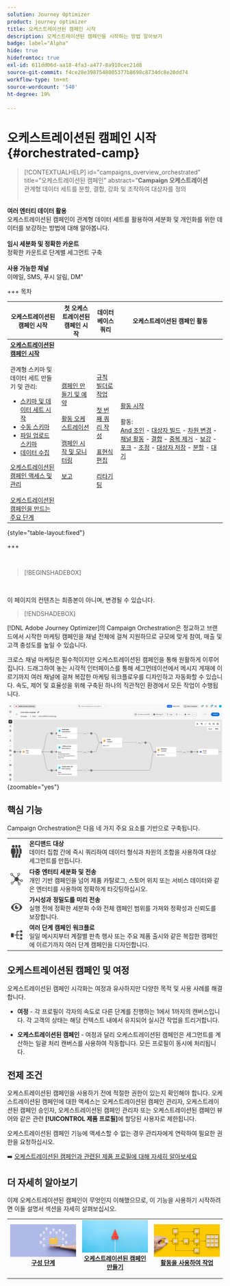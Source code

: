 ```yaml
---
solution: Journey Optimizer
product: journey optimizer
title: 오케스트레이션된 캠페인 시작
description: 오케스트레이션된 캠페인을 시작하는 방법 알아보기
badge: label="Alpha"
hide: true
hidefromtoc: true
exl-id: 611dd06d-aa18-4fa3-a477-8a910cec21d8
source-git-commit: f4ce28e3987548005377b8698c8734dc8e20dd74
workflow-type: tm+mt
source-wordcount: '540'
ht-degree: 19%

---
```


# 오케스트레이션된 캠페인 시작 {#orchestrated-camp}

>[!CONTEXTUALHELP]
>id="campaigns_overview_orchestrated"
>title="오케스트레이션된 캠페인"
>abstract="**Campaign 오케스트레이션**<br/>&#x200B;관계형 데이터 세트를 분할, 결합, 강화 및 조작하여 대상자를 정의<br/><br/>

**여러 엔터티 데이터 활용**<br/>&#x200B;오케스트레이션된 캠페인이 관계형 데이터 세트를 활용하여 세분화 및 개인화를 위한 데이터를 보강하는 방법에 대해 알아봅니다.<br/><br/>**임시 세분화 및 정확한 카운트**<br/>&#x200B;정확한 카운트로 단계별 세그먼트 구축&#x200B;<br/><br/>**사용 가능한 채널**<br/>&#x200B;이메일, SMS, 푸시 알림, DM&quot;

+++ 목차

| 오케스트레이션된 캠페인 시작 | 첫 오케스트레이션된 캠페인 시작 | 데이터베이스 쿼리 | 오케스트레이션된 캠페인 활동 |
|---|---|---|---|
| <b>[오케스트레이션된 캠페인 시작](gs-orchestrated-campaigns.md)</b><br/><br/>관계형 스키마 및 데이터 세트 만들기 및 관리:</br> <ul><li>[스키마 및 데이터 세트 시작](gs-schemas.md)</li><li>[수동 스키마](manual-schema.md)</li><li>[파일 업로드 스키마](file-upload-schema.md)</li><li>[데이터 수집](ingest-data.md)</li></ul>[오케스트레이션된 캠페인 액세스 및 관리](access-manage-orchestrated-campaigns.md)<br/><br/>[오케스트레이션된 캠페인을 만드는 주요 단계](gs-campaign-creation.md) | [캠페인 만들기 및 예약](create-orchestrated-campaign.md)<br/><br/>[활동 오케스트레이션](orchestrate-activities.md)<br/><br/>[캠페인 시작 및 모니터링](start-monitor-campaigns.md)<br/><br/>[보고](reporting-campaigns.md) | [규칙 빌더로 작업](orchestrated-rule-builder.md)<br/><br/>[첫 번째 쿼리 작성](build-query.md)<br/><br/>[표현식 편집](edit-expressions.md)<br/><br/>[리타기팅](retarget.md) | [활동 시작](activities/about-activities.md)<br/><br/>활동:<br/>[And 조인](activities/and-join.md) - [대상자 빌드](activities/build-audience.md) - [차원 변경](activities/change-dimension.md) - [채널 활동](activities/channels.md) - [결합](activities/combine.md) - [중복 제거](activities/deduplication.md) - [보강](activities/enrichment.md) - [포크](activities/fork.md) - [조정](activities/reconciliation.md) - [대상자 저장](activities/save-audience.md) - [분할](activities/split.md) - [대기](activities/wait.md) |

{style="table-layout:fixed"}

+++

<br/>

>[!BEGINSHADEBOX]

</br>

이 페이지의 컨텐츠는 최종본이 아니며, 변경될 수 있습니다.

>[!ENDSHADEBOX]

[!DNL Adobe Journey Optimizer]의 Campaign Orchestration은 정교하고 브랜드에서 시작한 마케팅 캠페인을 채널 전체에 걸쳐 지원하므로 규모에 맞게 참여, 매출 및 고객 충성도를 높일 수 있습니다.

크로스 채널 마케팅은 필수적이지만 오케스트레이션된 캠페인을 통해 원활하게 이루어집니다. 드래그하여 놓는 시각적 인터페이스를 통해 세그먼테이션에서 메시지 게재에 이르기까지 여러 채널에 걸쳐 복잡한 마케팅 워크플로우를 디자인하고 자동화할 수 있습니다. 속도, 제어 및 효율성을 위해 구축된 하나의 직관적인 환경에서 모든 작업이 수행됩니다.

![](assets/canvas-example-diagram.png){zoomable="yes"}

## 핵심 기능

Campaign Orchestration은 다음 네 가지 주요 요소를 기반으로 구축됩니다.

<table style="table-layout:auto">
<tr style="border: 0;">
<td><img alt="온디맨드 대상" src="assets/do-not-localize/icon-audience.svg" width="50px"></a></td><td><b>온디맨드 대상</b><br/>데이터 집합 간에 즉시 쿼리하여 데이터 형식과 차원의 조합을 사용하여 대상 세그먼트를 만듭니다.</td></tr>
<tr style="border: 0;">
<td><img alt="다중 엔티티 세그멘테이션 및 전송" src="assets/do-not-localize/icon-entity.svg" width="50px"></a></td><td><b>다중 엔터티 세분화 및 전송</b><br/>개인 기반 캠페인을 넘어 제품 카탈로그, 스토어 위치 또는 서비스 데이터와 같은 엔터티를 사용하여 정확하게 타깃팅하십시오.</td></tr>
<tr style="border: 0;">
<td><img alt="사전 전송 가시성 및 정밀도" src="assets/do-not-localize/icon-visibility.svg" width="50px"></a></td><td><b>가시성과 정밀도를 미리 전송</b><br/>실행 전에 정확한 세분화 수와 전체 캠페인 범위를 가져와 정확성과 신뢰도를 보장합니다.</td></tr>
<tr style="border: 0;">
<td><img alt="여러 단계 캠페인 워크플로" src="assets/do-not-localize/icon-multistep.svg" width="50px"></a></td><td><b>여러 단계 캠페인 워크플로</b><br/>일일 메시지부터 계절별 판촉 행사 또는 주요 제품 출시와 같은 복잡한 캠페인에 이르기까지 여러 단계 캠페인을 디자인합니다.</td></tr>
</table>

## 오케스트레이션된 캠페인 및 여정

오케스트레이션된 캠페인 시각화는 여정과 유사하지만 다양한 목적 및 사용 사례를 해결합니다.

* **여정** - 각 프로필이 각자의 속도로 다른 단계를 진행하는 1에서 1까지의 캔버스입니다. 각 고객의 상태는 해당 컨텍스트 내에서 유지되어 실시간 작업을 트리거합니다.

* **오케스트레이션된 캠페인** - 여정과 달리 오케스트레이션된 캠페인은 세그먼트를 계산하는 일괄 처리 캔버스를 사용하여 작동합니다. 모든 프로필이 동시에 처리됩니다.

## 전제 조건

오케스트레이션된 캠페인을 사용하기 전에 적절한 권한이 있는지 확인해야 합니다. 오케스트레이션된 캠페인에 대한 액세스는 오케스트레이션된 캠페인 관리자, 오케스트레이션된 캠페인 승인자, 오케스트레이션된 캠페인 관리자 또는 오케스트레이션된 캠페인 뷰어와 같은 관련 **[!UICONTROL 제품 프로필]**&#x200B;에 할당된 사용자로 제한됩니다.

오케스트레이션된 캠페인 기능에 액세스할 수 없는 경우 관리자에게 연락하여 필요한 권한을 요청하십시오.

➡️ [오케스트레이션된 캠페인과 관련된 제품 프로필에 대해 자세히 알아보세요](../administration/ootb-product-profiles.md)

## 더 자세히 알아보기

이제 오케스트레이션된 캠페인이 무엇인지 이해했으므로, 이 기능을 사용하기 시작하려면 이들 설명서 섹션을 자세히 살펴보십시오.

<table><tr style="border: 0; text-align: center;">
<td>
<a href="gs-campaign-creation.md">
<img alt="워크플로 액세스 및 관리" src="assets/do-not-localize/workflow-access.jpeg">
</a>
<div>
<a href="gs-campaign-creation.md"><strong>구성 단계</strong></a>
</div>
<p>
</td>
<td>
<a href="create-orchestrated-campaign.md">
<img alt="리드" src="assets/do-not-localize/workflow-create.jpeg">
</a>
<div><a href="create-orchestrated-campaign.md"><strong>오케스트레이션된 캠페인 만들기</strong>
</div>
<p>
</td>
<td>
<a href="activities/about-activities.md">
<img alt="드물게" src="assets/do-not-localize/workflow-activities.jpeg">
</a>
<div>
<a href="activities/about-activities.md"><strong>활동을 사용하여 작업</strong></a>
</div>
<p></td>
</tr></table>
